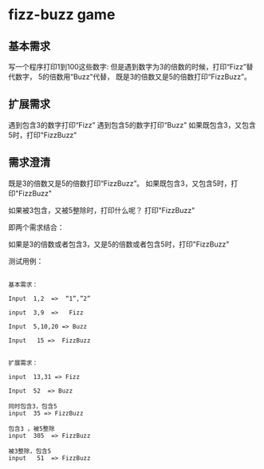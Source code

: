 # fizz-buzz game

## 基本需求
写一个程序打印1到100这些数字: 
但是遇到数字为3的倍数的时候，打印“Fizz”替代数字， 
5的倍数用“Buzz”代替， 
既是3的倍数又是5的倍数打印“FizzBuzz”。

## 扩展需求
遇到包含3的数字打印“Fizz” 
遇到包含5的数字打印“Buzz”
如果既包含3，又包含5时，打印"FizzBuzz"


## 需求澄清 

既是3的倍数又是5的倍数打印“FizzBuzz”。
如果既包含3，又包含5时，打印"FizzBuzz"

如果被3包含，又被5整除时，打印什么呢？
打印"FizzBuzz" 

即两个需求结合：

如果是3的倍数或者包含3，又是5的倍数或者包含5时，打印"FizzBuzz"


测试用例：

```text

基本需求：

Input  1,2  =>  “1”,”2”

input  3,9  =>   Fizz

Input  5,10,20 => Buzz

Input   15 =>  FizzBuzz


扩展需求：

input  13,31 => Fizz

Input  52  => Buzz

同时包含3，包含5 
input  35 => FizzBuzz

包含3 ，被5整除
input  305  => FizzBuzz

被3整除，包含5
input   51  => FizzBuzz





```
